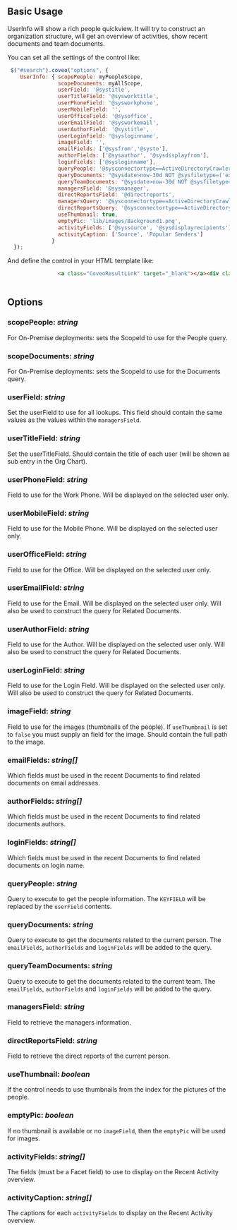 ## Basic Usage

UserInfo will show a rich people quickview.
It will try to construct an organization structure, will get an overview of activities, show recent documents and team documents.

You can set all the settings of the control like:
```javascript
 $("#search").coveo("options", {
    UserInfo: { scopePeople: myPeopleScope, 
                scopeDocuments: myAllScope,
                userField: '@systitle',
                userTitleField: '@sysworktitle',
                userPhoneField: '@sysworkphone',
                userMobileField: '',
                userOfficeField: '@sysoffice',
                userEmailField: '@sysworkemail',
                userAuthorField: '@systitle',
                userLoginField: '@sysloginname',
                imageField: '',
                emailFields: ['@sysfrom','@systo'],
                authorFields: ['@sysauthor', '@sysdisplayfrom'],
                loginFields: ['@sysloginname'],
                queryPeople: '@sysconnectortype==ActiveDirectoryCrawler @systitle=="KEYFIELD"',
                queryDocuments: "@sysdate>now-30d NOT @sysfiletype=('exchangeappointment,Image,activedirperson,spsite,exchangeperson,spuserprofile')",
                queryTeamDocuments: "@sysdate>now-30d NOT @sysfiletype=('exchangeappointment,Image,activedirperson,spsite,exchangeperson,spuserprofile')",
                managersField: '@sysmanager',
                directReportsField: '@directreports',
                managersQuery: '@sysconnectortype==ActiveDirectoryCrawler @systitle=="KEYFIELD"',
                directReportsQuery: '@sysconnectortype==ActiveDirectoryCrawler @sysmanager=="KEYFIELD"',
                useThumbnail: true,
                emptyPic: 'lib/images/Background1.png',
                activityFields: ['@syssource', '@sysdisplayrecipients'],
                activityCaption: ['Source', 'Popular Senders']
              }
  });
```

And define the control in your HTML template like:
```html
                <a class="CoveoResultLink" target="_blank"></a><div class="CoveoUserInfo" data-caption=""><div class="coveo-icon-for-quickview"><svg alt="Quickview" focusable="false" enable-background="new 0 0 20 12" viewBox="0 0 20 12" xmlns="http://www.w3.org/2000/svg" class="coveo-icon-for-quickview-svg"><g fill="currentColor"><path d="m10 4.3c-1 0-1.7.8-1.7 1.7 0 1 .8 1.7 1.7 1.7 1 0 1.7-.8 1.7-1.7 0-1-.7-1.7-1.7-1.7m0 4.7c-1.6 0-3-1.4-3-3s1.4-3 3-3 3 1.4 3 3-1.4 3-3 3"></path><path d="m19.8 6.4v-.001c.069-.117.109-.253.109-.399s-.04-.282-.109-.399v-.001c-.005-.008.005.007 0 0-2.203-3.473-5.917-5.6-9.8-5.6-3.884 0-7.655 2.091-9.8 5.602l0 0c-.069.117-.109.253-.109.398s.04.281.109.398c0 0-.001-.002 0 0 2.203 3.475 5.916 5.602 9.8 5.602 3.883 0 7.597-2.127 9.8-5.6.005-.007-.005.008 0 0zm-9.8 4.1c-3.236 0-6.28-1.635-8.189-4.339-.067-.095-.067-.228-.002-.324 1.908-2.797 4.953-4.337 8.191-4.337 3.235 0 6.278 1.634 8.187 4.337.068.096.068.231 0 .327-1.909 2.702-4.952 4.336-8.187 4.336z"></path></g></svg></div></div>
      
```


## Options

### scopePeople: _string_
For On-Premise deployments: sets the ScopeId to use for the People query.

### scopeDocuments: _string_
For On-Premise deployments: sets the ScopeId to use for the Documents query.

### userField: _string_
Set the userField to use for all lookups. This field should contain the same values as the values within the `managersField`.

### userTitleField: _string_
Set the userTitleField. Should contain the title of each user (will be shown as sub entry in the Org Chart).

### userPhoneField: _string_
Field to use for the Work Phone. Will be displayed on the selected user only.

### userMobileField: _string_
Field to use for the Mobile Phone. Will be displayed on the selected user only.

### userOfficeField: _string_
Field to use for the Office. Will be displayed on the selected user only.

### userEmailField: _string_
Field to use for the Email. Will be displayed on the selected user only. Will also be used to construct the query for Related Documents.

### userAuthorField: _string_
Field to use for the Author. Will be displayed on the selected user only. Will also be used to construct the query for Related Documents.

### userLoginField: _string_
Field to use for the Login Field. Will be displayed on the selected user only. Will also be used to construct the query for Related Documents.

### imageField: _string_
Field to use for the images (thumbnails of the people). If `useThumbnail` is set to `false` you must supply an field for the image. Should contain the full path to the image.

### emailFields: _string[]_
Which fields must be used in the recent Documents to find related documents on email addresses. 

### authorFields: _string[]_
Which fields must be used in the recent Documents to find related documents authors. 

### loginFields: _string[]_
Which fields must be used in the recent Documents to find related documents on login name. 

### queryPeople: _string_
Query to execute to get the people information. The `KEYFIELD` will be replaced by the `userField` contents.

### queryDocuments: _string_
Query to execute to get the documents related to the current person. The `emailFields`, `authorFields` and `loginFields` will be added to the query.

### queryTeamDocuments: _string_
Query to execute to get the documents related to the current team. The `emailFields`, `authorFields` and `loginFields` will be added to the query.

### managersField: _string_
Field to retrieve the managers information.

### directReportsField: _string_
Field to retrieve the direct reports of the current person.

### useThumbnail: _boolean_
If the control needs to use thumbnails from the index for the pictures of the people.

### emptyPic: _boolean_
If no thumbnail is available or no `imageField`, then the `emptyPic` will be used for images.

### activityFields: _string[]_
The fields (must be a Facet field) to use to display on the Recent Activity overview.

### activityCaption: _string[]_
The captions for each `activityFields`  to display on the Recent Activity overview.

